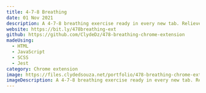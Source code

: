 ```yaml
---
title: 4-7-8 Breathing
date: 01 Nov 2021
description: A 4-7-8 breathing exercise ready in every new tab. Relieves stress, reduces anxiety and calms the nerves.
website: https://bit.ly/478breathing-ext
github: https://github.com/ClydeDz/478-breathing-chrome-extension
madeUsing:
  - HTML
  - JavaScript
  - SCSS
  - Jest
category: Chrome extension
image: https://files.clydedsouza.net/portfolio/478-breathing-chrome-ext.png
imageDescription: A 4-7-8 breathing exercise ready in every new tab. Relieves stress, reduces anxiety and calms the nerves.
---
```


